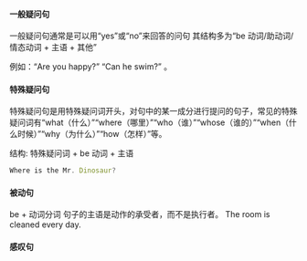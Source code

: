 #### 一般疑问句
一般疑问句通常是可以用“yes”或“no”来回答的问句
其结构多为“be 动词/助动词/情态动词 + 主语 + 其他”

例如：“Are you happy?” “Can he swim?” 。

#### 特殊疑问句
特殊疑问句是用特殊疑问词开头，对句中的某一成分进行提问的句子，常见的特殊疑问词有“what（什么）”“where（哪里）”“who（谁）”“whose（谁的）”“when（什么时候）”“why（为什么）”“how（怎样）”等。

结构: 特殊疑问词 + be 动词 + 主语
```js
Where is the Mr. Dinosaur?
```


#### 被动句
be + 动词分词
句子的主语是动作的承受者，而不是执行者。
The room is cleaned every day.

#### 感叹句


